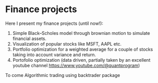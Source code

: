# Finance projects

Here I present my finance projects (until now!):
1) Simple Black–Scholes model through brownian motion to simulate financial assets.
2) Visualization of popular stocks like MSFT, AAPL etc.
3) Portfolio optimization for a weighted average for a couple of stocks taking into account variance and return.
4) Portofolio optimization (data driven, partially taken by an excellent youtube channel https://www.youtube.com/@quantprogram)


To come 
Algorithmic trading using backtrader package 
